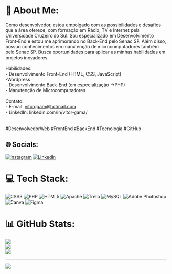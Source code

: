 # 💫 About Me:
Como desenvolvedor, estou empolgado com as possibilidades e desafios que a área oferece, com formação em Rádio, TV e Internet pela Universidade Cruzeiro do Sul. Sou especializado em Desenvolvimento Front-End e estou me aprimorando no Back-End pelo Senac SP. Além disso, possuo conhecimentos em manutenção de microcomputadores também pelo Senac SP. Busca oportunidades para aplicar as minhas habilidades em projetos inovadores.<br><br>Habilidades:<br>- Desenvolvimento Front-End (HTML, CSS, JavaScript)<br>-Wordpress<br>- Desenvolvimento Back-End (em especialização ->PHP)<br>- Manutenção de Microcomputadores<br><br>Contato:<br>- E-mail: vitorggam@hotmail.com<br>- LinkedIn: linkedin.com/in/vitor-gama/<br><br><br>#DesenvolvedorWeb #FrontEnd #BackEnd #Tecnologia #GitHub


## 🌐 Socials:
[![Instagram](https://img.shields.io/badge/Instagram-%23E4405F.svg?logo=Instagram&logoColor=white)](https://instagram.com/https://www.instagram.com/vitor_gama1980/) [![LinkedIn](https://img.shields.io/badge/LinkedIn-%230077B5.svg?logo=linkedin&logoColor=white)](https://linkedin.com/in/linkedin.com/in/vitor-gama) 

# 💻 Tech Stack:
![CSS3](https://img.shields.io/badge/css3-%231572B6.svg?style=for-the-badge&logo=css3&logoColor=white) ![PHP](https://img.shields.io/badge/php-%23777BB4.svg?style=for-the-badge&logo=php&logoColor=white) ![HTML5](https://img.shields.io/badge/html5-%23E34F26.svg?style=for-the-badge&logo=html5&logoColor=white) ![Apache](https://img.shields.io/badge/apache-%23D42029.svg?style=for-the-badge&logo=apache&logoColor=white) ![Trello](https://img.shields.io/badge/Trello-%23026AA7.svg?style=for-the-badge&logo=Trello&logoColor=white) ![MySQL](https://img.shields.io/badge/mysql-%2300f.svg?style=for-the-badge&logo=mysql&logoColor=white) ![Adobe Photoshop](https://img.shields.io/badge/adobephotoshop-%2331A8FF.svg?style=for-the-badge&logo=adobephotoshop&logoColor=white) ![Canva](https://img.shields.io/badge/Canva-%2300C4CC.svg?style=for-the-badge&logo=Canva&logoColor=white) 	![Figma](https://img.shields.io/badge/figma-%23F24E1E.svg?style=for-the-badge&logo=figma&logoColor=white)
# 📊 GitHub Stats:
![](https://github-readme-stats.vercel.app/api?username=VitorGGama&theme=dark&hide_border=false&include_all_commits=true&count_private=true)<br/>
![](https://github-readme-streak-stats.herokuapp.com/?user=VitorGGama&theme=dark&hide_border=false)<br/>
![](https://github-readme-stats.vercel.app/api/top-langs/?username=VitorGGama&theme=dark&hide_border=false&include_all_commits=true&count_private=true&layout=compact)

---
[![](https://visitcount.itsvg.in/api?id=VitorGGama&icon=0&color=0)](https://visitcount.itsvg.in)

<!-- Proudly created with GPRM ( https://gprm.itsvg.in ) -->
